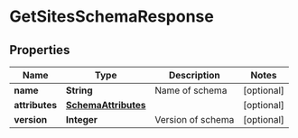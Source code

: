 

# GetSitesSchemaResponse


## Properties

| Name | Type | Description | Notes |
|------------ | ------------- | ------------- | -------------|
|**name** | **String** | Name of schema |  [optional] |
|**attributes** | [**SchemaAttributes**](SchemaAttributes.md) |  |  [optional] |
|**version** | **Integer** | Version of schema |  [optional] |



